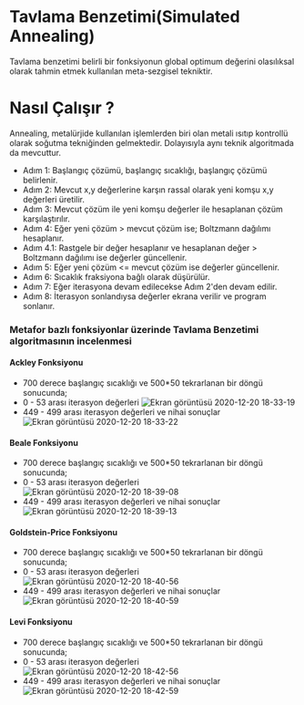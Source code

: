 # Tavlama Benzetimi(Simulated Annealing)
 Tavlama benzetimi belirli bir fonksiyonun global optimum değerini olasılıksal olarak tahmin etmek kullanılan meta-sezgisel tekniktir.
 
# Nasıl Çalışır ?
Annealing, metalürjide kullanılan işlemlerden biri olan metali ısıtıp kontrollü olarak soğutma tekniğinden gelmektedir. Dolayısıyla aynı teknik algoritmada da mevcuttur.

- Adım 1: Başlangıç çözümü, başlangıç sıcaklığı, başlangıç çözümü belirlenir.
- Adım 2: Mevcut x,y değerlerine karşın rassal olarak yeni komşu x,y değerleri üretilir.
- Adım 3: Mevcut çözüm ile yeni komşu değerler ile hesaplanan çözüm karşılaştırılır.
- Adım 4: Eğer yeni çözüm > mevcut çözüm ise; Boltzmann dağılımı hesaplanır.
- Adım 4.1: Rastgele bir değer hesaplanır ve hesaplanan değer > Boltzmann dağılımı ise değerler güncellenir.
- Adım 5: Eğer yeni çözüm <= mevcut çözüm ise değerler güncellenir.
- Adım 6: Sıcaklık fraksiyona bağlı olarak düşürülür.
- Adım 7: Eğer iterasyona devam edilecekse Adım 2'den devam edilir.
- Adım 8: İterasyon sonlandıysa değerler ekrana verilir ve program sonlanır.
 
 ### Metafor bazlı fonksiyonlar üzerinde Tavlama Benzetimi algoritmasının incelenmesi
 
 #### Ackley Fonksiyonu
 
 - 700 derece başlangıç sıcaklığı ve 500*50 tekrarlanan bir döngü sonucunda;
 - 0 - 53 arası iterasyon değerleri
 ![Ekran görüntüsü 2020-12-20 18-33-19](https://user-images.githubusercontent.com/51250249/102717243-1bbfb700-42f2-11eb-96f9-089d2050930c.png)
 - 449 - 499 arası iterasyon değerleri ve nihai sonuçlar
 ![Ekran görüntüsü 2020-12-20 18-33-22](https://user-images.githubusercontent.com/51250249/102717279-5de8f880-42f2-11eb-9b9a-89d70a2ac8b9.png)
 
 #### Beale Fonksiyonu
 
- 700 derece başlangıç sıcaklığı ve 500*50 tekrarlanan bir döngü sonucunda;
- 0 - 53 arası iterasyon değerleri
![Ekran görüntüsü 2020-12-20 18-39-08](https://user-images.githubusercontent.com/51250249/102717331-ae605600-42f2-11eb-996f-dd286d634242.png)
- 449 - 499 arası iterasyon değerleri ve nihai sonuçlar
![Ekran görüntüsü 2020-12-20 18-39-13](https://user-images.githubusercontent.com/51250249/102717335-b02a1980-42f2-11eb-91cd-78bd5a262b2e.png)

 #### Goldstein-Price Fonksiyonu
 
- 700 derece başlangıç sıcaklığı ve 500*50 tekrarlanan bir döngü sonucunda;
- 0 - 53 arası iterasyon değerleri
![Ekran görüntüsü 2020-12-20 18-40-56](https://user-images.githubusercontent.com/51250249/102717364-ec5d7a00-42f2-11eb-8cb2-d2825a1dc261.png)
- 449 - 499 arası iterasyon değerleri ve nihai sonuçlar
![Ekran görüntüsü 2020-12-20 18-40-59](https://user-images.githubusercontent.com/51250249/102717367-ee273d80-42f2-11eb-9f83-516a31d753ae.png)

 #### Levi Fonksiyonu
 
- 700 derece başlangıç sıcaklığı ve 500*50 tekrarlanan bir döngü sonucunda;
- 0 - 53 arası iterasyon değerleri
![Ekran görüntüsü 2020-12-20 18-42-56](https://user-images.githubusercontent.com/51250249/102717418-35153300-42f3-11eb-884e-2de580c3deb1.png)
- 449 - 499 arası iterasyon değerleri ve nihai sonuçlar
![Ekran görüntüsü 2020-12-20 18-42-59](https://user-images.githubusercontent.com/51250249/102717419-36def680-42f3-11eb-8cd5-8ea69c779796.png)
